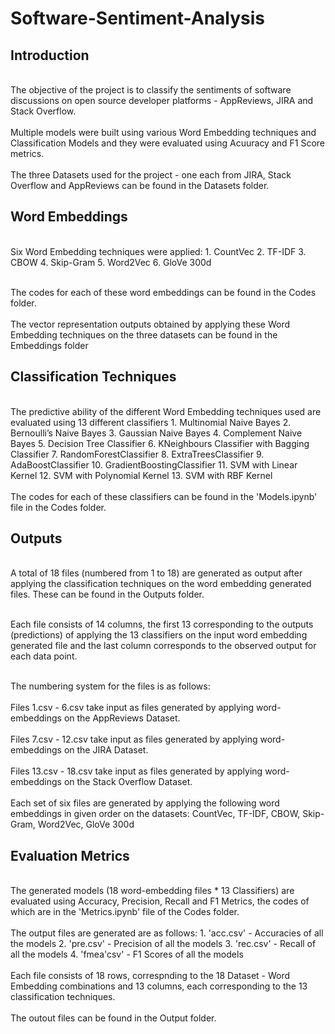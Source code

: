 # Software-Sentiment-Analysis

<h2>Introduction</h2>
<br>The objective of the project is to classify the sentiments of software discussions on open source developer platforms - AppReviews, JIRA and Stack Overflow.<br/>
<br>Multiple models were built using various Word Embedding techniques and Classification Models and they were evaluated using Acuuracy and F1 Score metrics.<br/>
<br>The three Datasets used for the project - one each from JIRA, Stack Overflow and AppReviews can be found in the Datasets folder.<br/>

<h2>Word Embeddings</h2>
<br>Six Word Embedding techniques were applied:
1. CountVec
2. TF-IDF
3. CBOW
4. Skip-Gram
5. Word2Vec
6. GloVe 300d<br/>

<br>The codes for each of these word embeddings can be found in the Codes folder.<br/>
<br>The vector representation outputs obtained by applying these Word Embedding techniques on the three datasets can be found in the Embeddings folder<br/>

<h2>Classification Techniques</h2>
<br>The predictive ability of the different Word Embedding techniques used are evaluated using 13 different classifiers
1. Multinomial Naive Bayes
2. Bernoulli’s Naive Bayes
3. Gaussian Naive Bayes
4. Complement Naive Bayes
5. Decision Tree Classifier
6. KNeighbours Classifier with Bagging Classifier
7. RandomForestClassifier
8. ExtraTreesClassifier
9. AdaBoostClassifier
10. GradientBoostingClassifier
11. SVM with Linear Kernel
12. SVM with Polynomial Kernel 
13. SVM with RBF Kernel<br/>
<br>The codes for each of these classifiers can be found in the 'Models.ipynb' file in the Codes folder.<br/>

<h2>Outputs</h2>
<br>A total of 18 files (numbered from 1 to 18) are generated as output after applying the classification techniques on the word embedding generated files. These can be found in the Outputs folder.<br/>

<br>Each file consists of 14 columns, the first 13 corresponding to the outputs (predictions) of applying the 13 classifiers on the input word embedding generated file and the last column corresponds to the observed output for each data point.<br/>

<br>The numbering system for the files is as follows:<br/>
<br>Files 1.csv - 6.csv take input as files generated by applying word-embeddings on the AppReviews Dataset.<br/>
<br>Files 7.csv - 12.csv take input as files generated by applying word-embeddings on the JIRA Dataset.<br/>
<br>Files 13.csv - 18.csv take input as files generated by applying word-embeddings on the Stack Overflow Dataset.<br/>
<br>Each set of six files are generated by applying the following word embeddings in given order on the datasets: CountVec, TF-IDF, CBOW, Skip-Gram, Word2Vec, GloVe 300d<br/>

<h2>Evaluation Metrics</h2>
<br>The generated models (18 word-embedding files * 13 Classifiers) are evaluated using Accuracy, Precision, Recall and F1 Metrics, the codes of which are in the 'Metrics.ipynb' file of the Codes folder.<br/>
<br>The output files are generated are as follows:
1. 'acc.csv' - Accuracies of all the models
2. 'pre.csv' - Precision of all the models
3. 'rec.csv' - Recall of all the models
4. 'fmea'csv' - F1 Scores of all the models<br/>
<br>Each file consists of 18 rows, correspnding to the 18 Dataset - Word Embedding combinations and 13 columns, each corresponding to the 13 classification techniques.<br/> 
<br>The outout files can be found in the Output folder.<br/>

